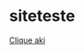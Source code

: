 # siteteste
 <a href="https://williangomesx1.github.io/siteteste/index.html" target="_blank"> Clique aki </a>
 
